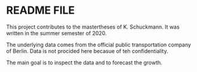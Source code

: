 # README FILE

This project contributes to the mastertheses of K. Schuckmann. 
It was written in the summer semester of 2020. 

The underlying data comes from the official public transportation company of Berlin. Data is not procided here becasue of teh confidentiality.

The main goal is to inspect the data and to forecast the growth.


